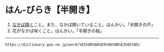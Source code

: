 # はん‐びらき【半開き】

1. [なかば](なかば（半ば）)[開く](あく（明く／開く／空く）)こと。また、なかば開いていること。はんかい。「半開きの戸」
2. 花がなかば咲くこと。はんかい。「半開きの桜」

---
`https://dictionary.goo.ne.jp/word/%E5%8D%8A%E9%96%8B%E3%81%8D/`